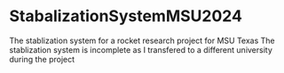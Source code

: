 # StabalizationSystemMSU2024
The stablization system for a rocket research project for MSU Texas
The stablization system is incomplete as I transfered to a different university during the project
